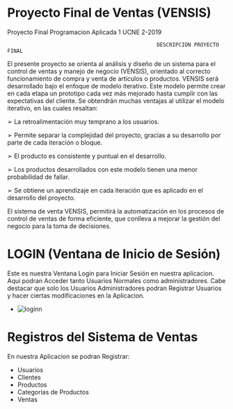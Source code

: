 # Proyecto Final de Ventas (VENSIS)
 Proyecto Final Programacion Aplicada 1 UCNE 2-2019

                                                    DESCRIPCIÓN PROYECTO FINAL
El presente proyecto se orienta al análisis y diseño de un sistema para el control de ventas y manejo de negocio (VENSIS), 
orientado al correcto funcionamiento de compra y venta de artículos o productos.
VENSIS será desarrollado bajo el enfoque de modelo iterativo. Este modelo permite crear 
en cada etapa un prototipo cada vez más mejorado hasta cumplir con las expectativas del cliente.
Se obtendrán muchas ventajas al utilizar el modelo iterativo, en las cuales resaltan:

➢ La retroalimentación muy temprano a los usuarios.

➢ Permite separar la complejidad del proyecto, gracias a su desarrollo por parte de cada iteración o bloque.

➢ El producto es consistente y puntual en el desarrollo.

➢ Los productos desarrollados con este modelo tienen una menor probabilidad de fallar.

➢ Se obtiene un aprendizaje en cada iteración que es aplicado en el desarrollo del proyecto.

El sistema de venta VENSIS, permitirá la automatización en los procesos de control de ventas de forma eficiente,
que conlleva a mejorar la gestión del negocio para la toma de decisiones.

# LOGIN (Ventana de Inicio de Sesión)

Este es nuestra Ventana Login para Iniciar Sesión en nuestra aplicacion.
Aqui podran Acceder tanto Usuarios Normales como administradores. 
Cabe destacar que solo los Usuarios Administradores
podran Registrar Usuarios y hacer ciertas modificaciones en la Aplicacion.

+ ![loginn](https://user-images.githubusercontent.com/39573906/62433213-7e1a1680-b701-11e9-856f-aa09b96afb3e.PNG)


# Registros del Sistema de Ventas

En nuestra Aplicacion se podran Registrar:
- Usuarios
- Clientes
- Productos
- Categorias de Productos
- Ventas
